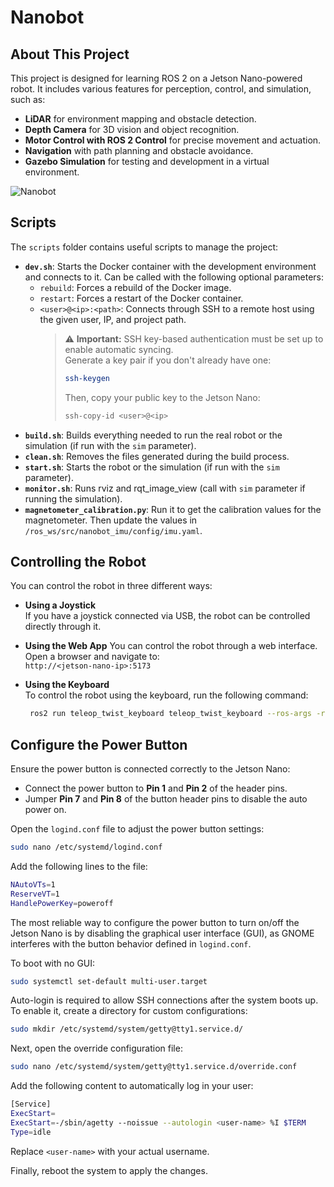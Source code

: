 # Nanobot

## About This Project

This project is designed for learning ROS 2 on a Jetson Nano-powered robot. It includes various features for perception, control, and simulation, such as:

- **LiDAR** for environment mapping and obstacle detection.
- **Depth Camera** for 3D vision and object recognition.
- **Motor Control with ROS 2 Control** for precise movement and actuation.
- **Navigation** with path planning and obstacle avoidance.
- **Gazebo Simulation** for testing and development in a virtual environment.

![Nanobot](./3d_parts/nanobot.png)

## Scripts

The `scripts` folder contains useful scripts to manage the project:

- **`dev.sh`**: Starts the Docker container with the development environment and connects to it.
  Can be called with the following optional parameters:
  - `rebuild`: Forces a rebuild of the Docker image.
  - `restart`: Forces a restart of the Docker container.
  - `<user>@<ip>:<path>`: Connects through SSH to a remote host using the given user, IP, and project path.
    > ⚠️ **Important:** SSH key-based authentication must be set up to enable automatic syncing.  
    > Generate a key pair if you don't already have one:
    >
    > ```bash
    > ssh-keygen
    > ```
    >
    > Then, copy your public key to the Jetson Nano:
    >
    > ```bash
    > ssh-copy-id <user>@<ip>
    > ```
- **`build.sh`**: Builds everything needed to run the real robot or the simulation (if run with the `sim` parameter).
- **`clean.sh`**: Removes the files generated during the build process.
- **`start.sh`**: Starts the robot or the simulation (if run with the `sim` parameter).
- **`monitor.sh`**: Runs rviz and rqt_image_view (call with `sim` parameter if running the simulation).
- **`magnetometer_calibration.py`**: Run it to get the calibration values for the magnetometer. Then update the values in `/ros_ws/src/nanobot_imu/config/imu.yaml`.

## Controlling the Robot

You can control the robot in three different ways:

- **Using a Joystick**  
   If you have a joystick connected via USB, the robot can be controlled directly through it.

- **Using the Web App**
  You can control the robot through a web interface. Open a browser and navigate to:  
   `http://<jetson-nano-ip>:5173`

- **Using the Keyboard**  
   To control the robot using the keyboard, run the following command:
  ```bash
   ros2 run teleop_twist_keyboard teleop_twist_keyboard --ros-args -r /cmd_vel:=/cmd_vel_joy
  ```

## Configure the Power Button

Ensure the power button is connected correctly to the Jetson Nano:

- Connect the power button to **Pin 1** and **Pin 2** of the header pins.
- Jumper **Pin 7** and **Pin 8** of the button header pins to disable the auto power on.

Open the `logind.conf` file to adjust the power button settings:

```bash
sudo nano /etc/systemd/logind.conf
```

Add the following lines to the file:

```bash
NAutoVTs=1
ReserveVT=1
HandlePowerKey=poweroff
```

The most reliable way to configure the power button to turn on/off the Jetson Nano is by disabling the graphical user interface (GUI), as GNOME interferes with the button behavior defined in `logind.conf`.

To boot with no GUI:

```bash
sudo systemctl set-default multi-user.target
```

Auto-login is required to allow SSH connections after the system boots up. To enable it, create a directory for custom configurations:

```bash
sudo mkdir /etc/systemd/system/getty@tty1.service.d/
```

Next, open the override configuration file:

```bash
sudo nano /etc/systemd/system/getty@tty1.service.d/override.conf
```

Add the following content to automatically log in your user:

```bash
[Service]
ExecStart=
ExecStart=-/sbin/agetty --noissue --autologin <user-name> %I $TERM
Type=idle
```

Replace `<user-name>` with your actual username.

Finally, reboot the system to apply the changes.
